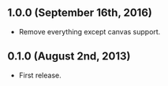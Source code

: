 ## 1.0.0 (September 16th, 2016)

* Remove everything except canvas support.

## 0.1.0 (August 2nd, 2013)

* First release.

